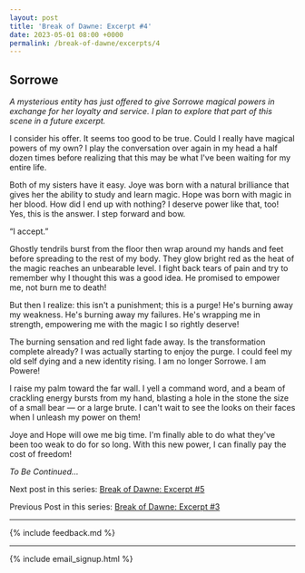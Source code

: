 ```yaml
---
layout: post
title: 'Break of Dawne: Excerpt #4'
date: 2023-05-01 08:00 +0000
permalink: /break-of-dawne/excerpts/4
---
```


## Sorrowe

_A mysterious entity has just offered to give Sorrowe magical powers in exchange for her loyalty and service. I plan to explore that part of this scene in a future excerpt._

I consider his offer. It seems too good to be true. Could I really have magical powers of my own? I play the conversation over again in my head a half dozen times before realizing that this may be what I've been waiting for my entire life.

Both of my sisters have it easy. Joye was born with a natural brilliance that gives her the ability to study and learn magic. Hope was born with magic in her blood. How did I end up with nothing? I deserve power like that, too! Yes, this is the answer. I step forward and bow.

“I accept.”

Ghostly tendrils burst from the floor then wrap around my hands and feet before spreading to the rest of my body. They glow bright red as the heat of the magic reaches an unbearable level. I fight back tears of pain and try to remember why I thought this was a good idea. He promised to empower me, not burn me to death!

But then I realize: this isn't a punishment; this is a purge! He's burning away my weakness. He's burning away my failures. He's wrapping me in strength, empowering me with the magic I so rightly deserve!

The burning sensation and red light fade away. Is the transformation complete already? I was actually starting to enjoy the purge. I could feel my old self dying and a new identity rising. I am no longer Sorrowe. I am Powere!

I raise my palm toward the far wall. I yell a command word, and a beam of crackling energy bursts from my hand, blasting a hole in the stone the size of a small bear — or a large brute. I can't wait to see the looks on their faces when I unleash my power on them!

Joye and Hope will owe me big time. I'm finally able to do what they've been too weak to do for so long. With this new power, I can finally pay the cost of freedom!


_To Be Continued..._

Next post in this series: [Break of Dawne: Excerpt #5](/break-of-dawne/excerpts/five)

Previous Post in this series: [Break of Dawne: Excerpt #3](/break-of-dawne/excerpts/three)

---

{% include feedback.md %}

---

{% include email_signup.html %}
